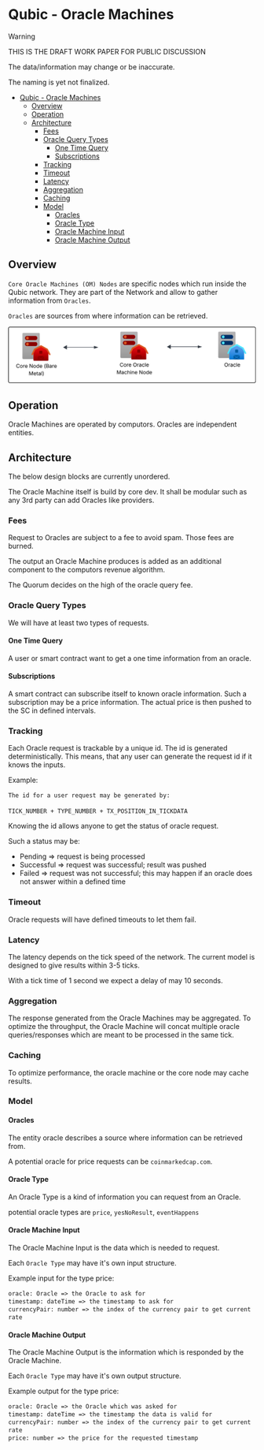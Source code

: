 # Qubic - Oracle Machines

>[!WARNING] 
> THIS IS THE DRAFT WORK PAPER FOR PUBLIC DISCUSSION
> 
> The data/information may change or be inaccurate.
> 
> The naming is yet not finalized.


<!-- TOC -->

- [Qubic - Oracle Machines](#qubic---oracle-machines)
  - [Overview](#overview)
  - [Operation](#operation)
  - [Architecture](#architecture)
    - [Fees](#fees)
    - [Oracle Query Types](#oracle-query-types)
      - [One Time Query](#one-time-query)
      - [Subscriptions](#subscriptions)
    - [Tracking](#tracking)
    - [Timeout](#timeout)
    - [Latency](#latency)
    - [Aggregation](#aggregation)
    - [Caching](#caching)
    - [Model](#model)
      - [Oracles](#oracles)
      - [Oracle Type](#oracle-type)
      - [Oracle Machine Input](#oracle-machine-input)
      - [Oracle Machine Output](#oracle-machine-output)

<!-- /TOC -->

## Overview
`Core Oracle Machines (OM) Nodes` are specific nodes which run inside the Qubic network. They are part of the Network and allow to gather information from `Oracles`.

`Oracles` are sources from where information can be retrieved.


![Oracle Machines Overview](assets/om-overview.png "Oracle Machines Overview")

## Operation
Oracle Machines are operated by computors. Oracles are independent entities.

## Architecture
The below design blocks are currently unordered. 

The Oracle Machine itself is build by core dev. It shall be modular such as any 3rd party can add Oracles like providers.

### Fees
Request to Oracles are subject to a fee to avoid spam. Those fees are burned.

The output an Oracle Machine produces is added as an additional component to the computors revenue algorithm.

The Quorum decides on the high of the oracle query fee.

### Oracle Query Types
We will have at least two types of requests.

#### One Time Query
A user or smart contract want to get a one time information from an oracle.

#### Subscriptions
A smart contract can subscribe itself to known oracle information.
Such a subscription may be a price information. The actual price is then pushed to the SC in defined intervals.

### Tracking
Each Oracle request is trackable by a unique id. The id is generated deterministically. This means, that any user can generate the request id if it knows the inputs.

Example:
```
The id for a user request may be generated by:

TICK_NUMBER + TYPE_NUMBER + TX_POSITION_IN_TICKDATA
```

Knowing the id allows anyone to get the status of oracle request.

Such a status may be:
- Pending => request is being processed
- Successful => request was successful; result was pushed
- Failed => request was not successful; this may happen if an oracle does not answer within a defined time

### Timeout
Oracle requests will have defined timeouts to let them fail.

### Latency
The latency depends on the tick speed of the network. The current model is designed to give results within 3-5 ticks.

With a tick time of 1 second we expect a delay of may 10 seconds.

### Aggregation
The response generated from the Oracle Machines may be aggregated.
To optimize the throughput, the Oracle Machine will concat multiple oracle queries/responses which are meant to be processed in the same tick.

### Caching
To optimize performance, the oracle machine or the core node may cache results.

### Model

#### Oracles
The entity oracle describes a source where information can be retrieved from.

A potential oracle for price requests can be `coinmarkedcap.com`.

#### Oracle Type
An Oracle Type is a kind of information you can request from an Oracle.

potential oracle types are `price`, `yesNoResult`, `eventHappens`

#### Oracle Machine Input
The Oracle Machine Input is the data which is needed to request.

Each `Oracle Type` may have it's own input structure.

Example input for the type price:
```
oracle: Oracle => the Oracle to ask for
timestamp: dateTime => the timestamp to ask for
currencyPair: number => the index of the currency pair to get current rate
```
#### Oracle Machine Output
The Oracle Machine Output is the information which is responded by the Oracle Machine.

Each `Oracle Type` may have it's own output structure.

Example output for the type price:
```
oracle: Oracle => the Oracle which was asked for
timestamp: dateTime => the timestamp the data is valid for
currencyPair: number => the index of the currency pair to get current rate
price: number => the price for the requested timestamp
```